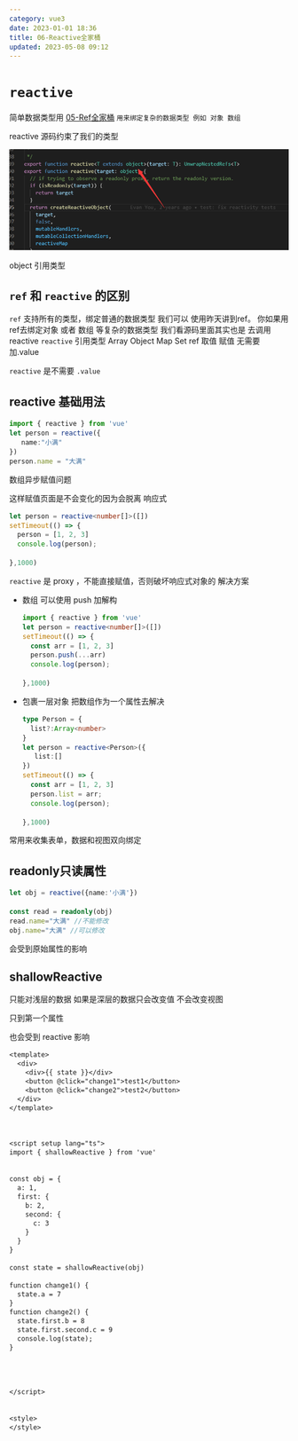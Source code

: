 ```yaml
---
category: vue3
date: 2023-01-01 18:36
title: 06-Reactive全家桶
updated: 2023-05-08 09:12
---
```


# `reactive`

简单数据类型用 [05-Ref全家桶](05-Ref全家桶.md) 
`用来绑定复杂的数据类型 例如 对象 数组`

reactive 源码约束了我们的类型

![](./_images/image-2023-01-01_20-03-36-795-06-Reactive全家桶.png)

object 引用类型

## `ref` 和 `reactive` 的区别

`ref` 支持所有的类型，绑定普通的数据类型 我们可以 使用昨天讲到ref。
你如果用ref去绑定对象 或者 数组 等复杂的数据类型 我们看源码里面其实也是 去调用reactive
`reactive` 引用类型 Array Object Map Set ref 取值 赋值 无需要加.value

`reactive` 是不需要 `.value`

## reactive 基础用法

```ts
import { reactive } from 'vue'
let person = reactive({
   name:"小满"
})
person.name = "大满"
```

数组异步赋值问题

这样赋值页面是不会变化的因为会脱离 响应式
```ts
let person = reactive<number[]>([])
setTimeout(() => {
  person = [1, 2, 3]
  console.log(person);
  
},1000)
```

`reactive` 是 proxy ，不能直接赋值，否则破坏响应式对象的
解决方案 
- 数组 可以使用 push 加解构 
    ```ts
    import { reactive } from 'vue'
    let person = reactive<number[]>([])
    setTimeout(() => {
      const arr = [1, 2, 3]
      person.push(...arr)
      console.log(person);
      
    },1000)
    
    ```
- 包裹一层对象 把数组作为一个属性去解决
    ```ts
    type Person = {
      list?:Array<number>
    }
    let person = reactive<Person>({
       list:[]
    })
    setTimeout(() => {
      const arr = [1, 2, 3]
      person.list = arr;
      console.log(person);
      
    },1000)
    ```

常用来收集表单，数据和视图双向绑定

##  readonly只读属性

```ts
let obj = reactive({name:'小满'})

const read = readonly(obj)
read.name="大满" //不能修改
obj.name="大满" //可以修改
```

会受到原始属性的影响

## shallowReactive

只能对浅层的数据 如果是深层的数据只会改变值 不会改变视图

只到第一个属性

也会受到 reactive 影响

```vue
<template>
  <div>
    <div>{{ state }}</div>
    <button @click="change1">test1</button>
    <button @click="change2">test2</button>
  </div>
</template>
 
 
 
<script setup lang="ts">
import { shallowReactive } from 'vue'
 
 
const obj = {
  a: 1,
  first: {
    b: 2,
    second: {
      c: 3
    }
  }
}
 
const state = shallowReactive(obj)
 
function change1() {
  state.a = 7
}
function change2() {
  state.first.b = 8
  state.first.second.c = 9
  console.log(state);
}
 
 
 
 
</script> 
 
 
<style>
</style>
```